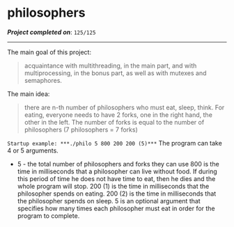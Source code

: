 # philosophers

***Project completed on***: `125/125`
***
The main goal of this project:
> acquaintance with multithreading, in the main part,
> and with multiprocessing, in the bonus part, as well as with mutexes and semaphores.

The main idea:
> there are n-th number of philosophers who must eat, sleep, think.
> For eating, everyone needs to have 2 forks, one in the right hand, the other in the left.
> The number of forks is equal to the number of philosophers (7 philosophers = 7 forks)

`Startup example: ***./philo 5 800 200 200 (5)***`
The program can take 4 or 5 arguments.
* 5 - the total number of philosophers and forks they can use
800 is the time in milliseconds that a philosopher can live without food. If during this period of time he does not have time to eat, then he dies and the whole program will stop.
200 (1) is the time in milliseconds that the philosopher spends on eating.
200 (2) is the time in milliseconds that the philosopher spends on sleep.
5 is an optional argument that specifies how many times each philosopher must eat in order for the program to complete.
